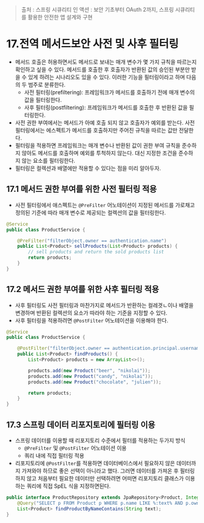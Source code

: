 > 출처 : 스프링 시큐리티 인 액션 : 보안 기초부터 OAuth 2까지, 스프링 시큐리티를 활용한 안전한 앱 설계와 구현

# 17.전역 메서드보안 사전 및 사후 필터링
- 메서드 호출은 허용하면서도 메서드로 보내는 매개 변수가 몇 가지 규칙을 따르는지 확인하고 싶을 수 있다.
메서드를 호출한 후 호출자가 반환된 값의 승인된 부분만 받을 수 있게 하려는 시나리오도 있을 수 있다. 이러한 기능을 필터링이라고 하며 다음의 두 범주로 분류한다.
  * 사전 필터링(prefiltering): 프레임워크가 메서드를 호출하기 전에 매개 변수의 값을 필터링한다.
  * 사후 필터링(postfiltering): 프레임워크가 메서드를 호출한 후 반환된 값을 필터링한다.
- 사전 권한 부여에서는 메서드가 아예 호출 되지 않고 호출자가 예외를 받는다. 사전 필터링에서는 에스펙트가 메서드를 호출하지만 주어진 규칙을 따르는 값만 전달한다.
- 필터링을 적용하면 프레임워크는 매개 변수나 반환된 값이 권한 부여 규칙을 준수하지 않아도 메서드를 호출하며 예외를 투척하지 않는다. 대신 지정한 조건을 준수하지 않는
요소를 필터링한다.
- 필터링은 컬렉션과 배열에만 적용할 수 있다는 점을 미리 알아두자.

## 17.1 메서드 권한 부여를 위한 사전 필터링 적용
- 사전 필터링에서 애스펙트는 `@PreFilter` 어노테이션이 지정된 메서드를 가로채고 정의된 기준에 따라 매개 변수로 제공되는 컬렉션의 값을 필터링한다.
```java
@Service
public class ProductService {

    @PreFilter("filterObject.owner == authentication.name")
    public List<Product> sellProducts(List<Product> products) {
        // sell products and return the sold products list
        return products;
    }
}
```

## 17.2 메서드 권한 부여를 위한 사후 필터링 적용
- 사후 필터링도 사전 필터링과 마찬가지로 메서드가 반환하는 컬레겻ㄴ이나 배열을 변경하며 반환된 컬렉션의 요소가 따라야 하는 기준을 지정할 수 있다.
- 사후 필터링을 적용하려면 `@PostFilter` 어노테이션을 이용해야 한다.
````java
@Service
public class ProductService {

    @PostFilter("filterObject.owner == authentication.principal.username")
    public List<Product> findProducts() {
        List<Product> products = new ArrayList<>();

        products.add(new Product("beer", "nikolai"));
        products.add(new Product("candy", "nikolai"));
        products.add(new Product("chocolate", "julien"));

        return products;
    }
}
````

## 17.3 스프링 데이터 리포지토리에 필터링 이용
- 스프링 데이터를 이용할 때 리포지토리 수준에서 필터를 적용하는 두가지 방식
  * `@PreFilter` 및 `@PostFilter` 어노테이션 이용
  * 쿼리 내에 직접 필터링 적용
- 리포지토리에 `@PostFilter`를 적용하면 데이터베이스에서 필요하지 않은 데이터까지 가져와야 하므로 좋은 선택이 아니라고 했다. 그러면 데이터를 가져온 후 
필터링하지 않고 처음부터 필요한 데이터만 선택하려면 어떠면 리포지토리 클래스가 이용하는 쿼리에 직접 SpEL 식을 지정하면된다.
```java
public interface ProductRepository extends JpaRepository<Product, Integer> {
    @Query("SELECT p FROM Product p WHERE p.name LIKE %:text% AND p.owner=?#{authentication.principal.username}")
    List<Product> findProductByNameContains(String text);
}
```

